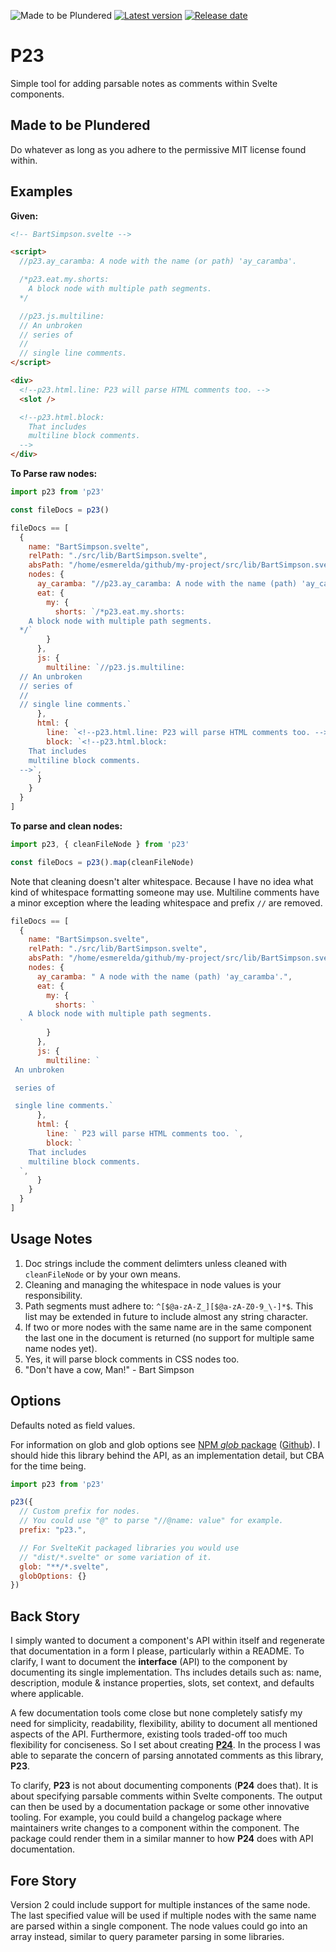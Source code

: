![Made to be Plundered](https://img.shields.io/badge/Made%20to%20be%20Plundered-royalblue)
[![Latest version](https://img.shields.io/github/v/release/PaulioRandall/p23)](https://github.com/PaulioRandall/p23/releases)
[![Release date](https://img.shields.io/github/release-date/PaulioRandall/p23)](https://github.com/PaulioRandall/p23/releases)

# P23

Simple tool for adding parsable notes as comments within Svelte components.

## Made to be Plundered

Do whatever as long as you adhere to the permissive MIT license found within.

## Examples

**Given:**

```html
<!-- BartSimpson.svelte -->

<script>
  //p23.ay_caramba: A node with the name (or path) 'ay_caramba'.

  /*p23.eat.my.shorts:
    A block node with multiple path segments.
  */

  //p23.js.multiline:
  // An unbroken
  // series of
  //
  // single line comments.
</script>

<div>
  <!--p23.html.line: P23 will parse HTML comments too. -->
  <slot />

  <!--p23.html.block:
    That includes
    multiline block comments. 
  -->
</div>
```

**To Parse raw nodes:**

```js
import p23 from 'p23'

const fileDocs = p23()
```

```js
fileDocs == [
  {
    name: "BartSimpson.svelte",
    relPath: "./src/lib/BartSimpson.svelte",
    absPath: "/home/esmerelda/github/my-project/src/lib/BartSimpson.svelte",
    nodes: {
      ay_caramba: "//p23.ay_caramba: A node with the name (path) 'ay_caramba'.",
      eat: {
        my: {
          shorts: `/*p23.eat.my.shorts:
    A block node with multiple path segments.
  */`
        }
      },
      js: {
        multiline: `//p23.js.multiline:
  // An unbroken
  // series of
  //
  // single line comments.`
      },
      html: {
        line: `<!--p23.html.line: P23 will parse HTML comments too. -->`,
        block: `<!--p23.html.block:
    That includes
    multiline block comments. 
  -->`,
      }
    }
  }
]
```

**To parse and clean nodes:**

```js
import p23, { cleanFileNode } from 'p23'

const fileDocs = p23().map(cleanFileNode)
```

Note that cleaning doesn't alter whitespace. Because I have no idea what kind of whitespace formatting someone may use. Multiline comments have a minor exception where the leading whitespace and prefix `//` are removed.

```js
fileDocs == [
  {
    name: "BartSimpson.svelte",
    relPath: "./src/lib/BartSimpson.svelte",
    absPath: "/home/esmerelda/github/my-project/src/lib/BartSimpson.svelte",
    nodes: {
      ay_caramba: " A node with the name (path) 'ay_caramba'.",
      eat: {
        my: {
          shorts: `
    A block node with multiple path segments.
  `
        }
      },
      js: {
        multiline: `
 An unbroken

 series of

 single line comments.`
      },
      html: {
        line: ` P23 will parse HTML comments too. `,
        block: `
    That includes
    multiline block comments. 
  `,
      }
    }
  }
]
```

## Usage Notes

1. Doc strings include the comment delimters unless cleaned with `cleanFileNode` or by your own means.
2. Cleaning and managing the whitespace in node values is your responsibility.
3. Path segments must adhere to: `^[$@a-zA-Z_][$@a-zA-Z0-9_\-]*$`. This list may be extended in future to include almost any string character.
4. If two or more nodes with the same name are in the same component the last one in the document is returned (no support for multiple same name nodes yet).
5. Yes, it will parse block comments in CSS nodes too.
6. "Don't have a cow, Man!" - Bart Simpson

## Options

Defaults noted as field values. 

For information on glob and glob options see [NPM _glob_ package](https://www.npmjs.com/package/glob) ([Github](https://github.com/isaacs/node-glob)). I should hide this library behind the API, as an implementation detail, but CBA for the time being.

```js
import p23 from 'p23'

p23({
  // Custom prefix for nodes.
  // You could use "@" to parse "//@name: value" for example.
  prefix: "p23.",

  // For SvelteKit packaged libraries you would use
  // "dist/*.svelte" or some variation of it.
  glob: "**/*.svelte",
  globOptions: {}
})
```

## Back Story

I simply wanted to document a component's API within itself and regenerate that documentation in a form I please, particularly within a README. To clarify, I want to document the **interface** (API) to the component by documenting its single implementation. Ths includes details such as: name, description, module & instance properties, slots, set context, and defaults where applicable.

A few documentation tools come close but none completely satisfy my need for simplicity, readability, flexibility, ability to document all mentioned aspects of the API. Furthermore, existing tools traded-off too much flexibility for conciseness. So I set about creating [**P24**](https://github.com/PaulioRandall/p24). In the process I was able to separate the concern of parsing annotated comments as this library, **P23**.

To clarify, **P23** is not about documenting components (**P24** does that). It is about specifying parsable comments within Svelte components. The output can then be used by a documentation package or some other innovative tooling. For example, you could build a changelog package where maintainers write changes to a component within the component. The package could render them in a similar manner to how **P24** does with API documentation.

## Fore Story

Version 2 could include support for multiple instances of the same node. The last specified value will be used if multiple nodes with the same name are parsed within a single component. The node values could go into an array instead, similar to query parameter parsing in some libraries.
